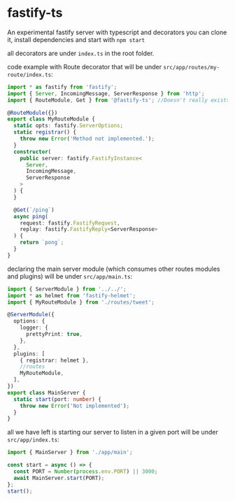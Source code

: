 # fastify-ts

An experimental fastify server with typescript and decorators
you can clone it, install dependencies and start with `npm start`

all decorators are under `index.ts` in the root folder.

code example with Route decorator that will be under `src/app/routes/my-route/index.ts`:
```typescript
import * as fastify from 'fastify';
import { Server, IncomingMessage, ServerResponse } from 'http';
import { RouteModule, Get } from '@fastify-ts'; //Doesn't really exists at npm

@RouteModule({})
export class MyRouteModule {
  static opts: fastify.ServerOptions;
  static registrar() {
    throw new Error('Method not implemented.');
  }
  constructor(
    public server: fastify.FastifyInstance<
      Server,
      IncomingMessage,
      ServerResponse
    >
  ) {
  }

  @Get(`/ping`)
  async ping(
    request: fastify.FastifyRequest,
    replay: fastify.FastifyReply<ServerResponse>
  ) {
    return `pong`;
  }
}
```

declaring the main server module (which consumes other routes modules and plugins)
will be under `src/app/main.ts`:
```typescript
import { ServerModule } from '../../';
import * as helmet from 'fastify-helmet';
import { MyRouteModule } from './routes/tweet';

@ServerModule({
  options: {
    logger: {
      prettyPrint: true,
    },
  },
  plugins: [
    { registrar: helmet },
    //routes
    MyRouteModule,
  ],
})
export class MainServer {
  static start(port: number) {
    throw new Error('Not implemented');
  }
}
```

all we have left is starting our server to listen in a given port
will be under `src/app/index.ts`:
```typescript
import { MainServer } from './app/main';

const start = async () => {
  const PORT = Number(process.env.PORT) || 3000;
  await MainServer.start(PORT);
};
start();
```

